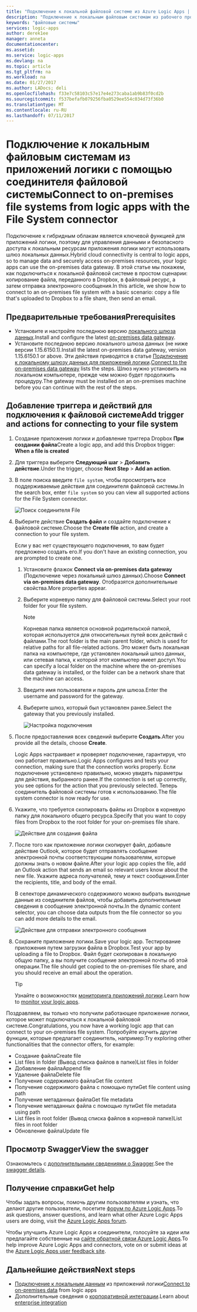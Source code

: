 ```yaml
---
title: "Подключение к локальной файловой системе из Azure Logic Apps | Документация Майкрософт"
description: "Подключение к локальным файловым системам из рабочего процесса приложения логики через шлюз локальных данных и соединитель файловой системы"
keywords: "файловые системы"
services: logic-apps
author: derek1ee
manager: anneta
documentationcenter: 
ms.assetid: 
ms.service: logic-apps
ms.devlang: na
ms.topic: article
ms.tgt_pltfrm: na
ms.workload: na
ms.date: 01/27/2017
ms.author: LADocs; deli
ms.openlocfilehash: f33e7c58103c57e17e4e273caba1ab9b83f0cd2b
ms.sourcegitcommit: f537befafb079256fba0529ee554c034d73f36b0
ms.translationtype: MT
ms.contentlocale: ru-RU
ms.lasthandoff: 07/11/2017
---
```

# <a name="connect-to-on-premises-file-systems-from-logic-apps-with-the-file-system-connector"></a><span data-ttu-id="45bec-104">Подключение к локальным файловым системам из приложений логики с помощью соединителя файловой системы</span><span class="sxs-lookup"><span data-stu-id="45bec-104">Connect to on-premises file systems from logic apps with the File System connector</span></span>

<span data-ttu-id="45bec-105">Подключение к гибридным облакам является ключевой функцией для приложений логики, поэтому для управления данными и безопасного доступа к локальным ресурсам приложения логики могут использовать шлюз локальных данных.</span><span class="sxs-lookup"><span data-stu-id="45bec-105">Hybrid cloud connectivity is central to logic apps, so to manage data and securely access on-premises resources, your logic apps can use the on-premises data gateway.</span></span> <span data-ttu-id="45bec-106">В этой статье мы покажем, как подключиться к локальной файловой системе в простом сценарии: копирование файла, переданного в Dropbox, в файловый ресурс, а затем отправка электронного сообщения.</span><span class="sxs-lookup"><span data-stu-id="45bec-106">In this article, we show how to connect to an on-premises file system with a basic scenario: copy a file that's uploaded to Dropbox to a file share, then send an email.</span></span>

## <a name="prerequisites"></a><span data-ttu-id="45bec-107">Предварительные требования</span><span class="sxs-lookup"><span data-stu-id="45bec-107">Prerequisites</span></span>

- <span data-ttu-id="45bec-108">Установите и настройте последнюю версию [локального шлюза данных](https://www.microsoft.com/download/details.aspx?id=53127).</span><span class="sxs-lookup"><span data-stu-id="45bec-108">Install and configure the latest [on-premises data gateway](https://www.microsoft.com/download/details.aspx?id=53127).</span></span>
- <span data-ttu-id="45bec-109">Установите последнюю версию локального шлюза данных (не ниже версии 1.15.6150.1).</span><span class="sxs-lookup"><span data-stu-id="45bec-109">Install the latest on-premises data gateway, version 1.15.6150.1 or above.</span></span> <span data-ttu-id="45bec-110">Эти действия приводятся в статье [Подключение к локальному шлюзу данных для приложений логики](http://aka.ms/logicapps-gateway).</span><span class="sxs-lookup"><span data-stu-id="45bec-110">[Connect to the on-premises data gateway](http://aka.ms/logicapps-gateway) lists the steps.</span></span> <span data-ttu-id="45bec-111">Шлюз нужно установить на локальном компьютере, прежде чем можно будет продолжить процедуру.</span><span class="sxs-lookup"><span data-stu-id="45bec-111">The gateway must be installed on an on-premises machine before you can continue with the rest of the steps.</span></span>

## <a name="add-trigger-and-actions-for-connecting-to-your-file-system"></a><span data-ttu-id="45bec-112">Добавление триггера и действий для подключения к файловой системе</span><span class="sxs-lookup"><span data-stu-id="45bec-112">Add trigger and actions for connecting to your file system</span></span>

1. <span data-ttu-id="45bec-113">Создание приложения логики и добавление триггера Dropbox **При создании файла**</span><span class="sxs-lookup"><span data-stu-id="45bec-113">Create a logic app, and add this Dropbox trigger: **When a file is created**</span></span> 
2. <span data-ttu-id="45bec-114">Для триггера выберите **Следующий шаг** > **Добавить действие**.</span><span class="sxs-lookup"><span data-stu-id="45bec-114">Under the trigger, choose **Next Step** > **Add an action**.</span></span> 
3. <span data-ttu-id="45bec-115">В поле поиска введите `file system`, чтобы просмотреть все поддерживаемые действия для соединителя файловой системы.</span><span class="sxs-lookup"><span data-stu-id="45bec-115">In the search box, enter `file system` so you can view all supported actions for the File System connector.</span></span>

   ![Поиск соединителя File](media/logic-apps-using-file-connector/search-file-connector.png)

2. <span data-ttu-id="45bec-117">Выберите действие **Создать файл** и создайте подключение к файловой системе.</span><span class="sxs-lookup"><span data-stu-id="45bec-117">Choose the **Create file** action, and create a connection to your file system.</span></span>

   <span data-ttu-id="45bec-118">Если у вас нет существующего подключения, то вам будет предложено создать его.</span><span class="sxs-lookup"><span data-stu-id="45bec-118">If you don't have an existing connection, you are prompted to create one.</span></span>

   1. <span data-ttu-id="45bec-119">Установите флажок **Connect via on-premises data gateway** (Подключение через локальный шлюз данных).</span><span class="sxs-lookup"><span data-stu-id="45bec-119">Choose **Connect via on-premises data gateway**.</span></span> <span data-ttu-id="45bec-120">Отобразятся дополнительные свойства.</span><span class="sxs-lookup"><span data-stu-id="45bec-120">More properties appear.</span></span>
   2. <span data-ttu-id="45bec-121">Выберите корневую папку для файловой системы.</span><span class="sxs-lookup"><span data-stu-id="45bec-121">Select your root folder for your file system.</span></span>
      
       > [!NOTE]
       > <span data-ttu-id="45bec-122">Корневая папка является основной родительской папкой, которая используется для относительных путей всех действий с файлами.</span><span class="sxs-lookup"><span data-stu-id="45bec-122">The root folder is the main parent folder, which is used for relative paths for all file-related actions.</span></span> <span data-ttu-id="45bec-123">Это может быть локальная папка на компьютере, где установлен локальный шлюз данных, или сетевая папка, к которой этот компьютер имеет доступ.</span><span class="sxs-lookup"><span data-stu-id="45bec-123">You can specify a local folder on the machine where the on-premises data gateway is installed, or the folder can be a network share that the machine can access.</span></span>

   3. <span data-ttu-id="45bec-124">Введите имя пользователя и пароль для шлюза.</span><span class="sxs-lookup"><span data-stu-id="45bec-124">Enter the username and password for the gateway.</span></span>
   4. <span data-ttu-id="45bec-125">Выберите шлюз, который был установлен ранее.</span><span class="sxs-lookup"><span data-stu-id="45bec-125">Select the gateway that you previously installed.</span></span>

       ![Настройка подключения](media/logic-apps-using-file-connector/create-file.png)

3. <span data-ttu-id="45bec-127">После предоставления всех сведений выберите **Создать**.</span><span class="sxs-lookup"><span data-stu-id="45bec-127">After you provide all the details, choose **Create**.</span></span> 

   <span data-ttu-id="45bec-128">Logic Apps настраивает и проверяет подключение, гарантируя, что оно работает правильно.</span><span class="sxs-lookup"><span data-stu-id="45bec-128">Logic Apps configures and tests your connection, making sure that the connection works properly.</span></span> 
   <span data-ttu-id="45bec-129">Если подключение установлено правильно, можно увидеть параметры для действия, выбранного ранее.</span><span class="sxs-lookup"><span data-stu-id="45bec-129">If the connection is set up correctly, you see options for the action that you previously selected.</span></span> 
   <span data-ttu-id="45bec-130">Теперь соединитель файловой системы готов к использованию.</span><span class="sxs-lookup"><span data-stu-id="45bec-130">The file system connector is now ready for use.</span></span>

4. <span data-ttu-id="45bec-131">Укажите, что требуется скопировать файлы из Dropbox в корневую папку для локального общего ресурса.</span><span class="sxs-lookup"><span data-stu-id="45bec-131">Specify that you want to copy files from Dropbox to the root folder for your on-premises file share.</span></span>

   ![Действие для создания файла](media/logic-apps-using-file-connector/create-file-filled.png)

5. <span data-ttu-id="45bec-133">После того как приложение логики скопирует файл, добавьте действие Outlook, которое будет отправлять сообщение электронной почты соответствующим пользователям, которые должны знать о новом файле.</span><span class="sxs-lookup"><span data-stu-id="45bec-133">After your logic app copies the file, add an Outlook action that sends an email so relevant users know about the new file.</span></span> <span data-ttu-id="45bec-134">Укажите адреса получателей, тему и текст сообщения.</span><span class="sxs-lookup"><span data-stu-id="45bec-134">Enter the recipients, title, and body of the email.</span></span> 

   <span data-ttu-id="45bec-135">В селекторе динамического содержимого можно выбрать выходные данные из соединителя файлов, чтобы добавить дополнительные сведения в сообщение электронной почты.</span><span class="sxs-lookup"><span data-stu-id="45bec-135">In the dynamic content selector, you can choose data outputs from the file connector so you can add more details to the email.</span></span>

   ![Действие для отправки электронного сообщения](media/logic-apps-using-file-connector/send-email.png)

6. <span data-ttu-id="45bec-137">Сохраните приложение логики.</span><span class="sxs-lookup"><span data-stu-id="45bec-137">Save your logic app.</span></span> <span data-ttu-id="45bec-138">Тестирование приложения путем загрузки файла в Dropbox.</span><span class="sxs-lookup"><span data-stu-id="45bec-138">Test your app by uploading a file to Dropbox.</span></span> <span data-ttu-id="45bec-139">Файл будет скопирован в локальную общую папку, а вы получите сообщение электронной почты об этой операции.</span><span class="sxs-lookup"><span data-stu-id="45bec-139">The file should get copied to the on-premises file share, and you should receive an email about the operation.</span></span>

   > [!TIP] 
   > <span data-ttu-id="45bec-140">Узнайте о возможностях [мониторинга приложений логики](../logic-apps/logic-apps-monitor-your-logic-apps.md).</span><span class="sxs-lookup"><span data-stu-id="45bec-140">Learn how to [monitor your logic apps](../logic-apps/logic-apps-monitor-your-logic-apps.md).</span></span>

<span data-ttu-id="45bec-141">Поздравляем, вы только что получили работающее приложение логики, которое может подключаться к локальной файловой системе.</span><span class="sxs-lookup"><span data-stu-id="45bec-141">Congratulations, you now have a working logic app that can connect to your on-premises file system.</span></span> <span data-ttu-id="45bec-142">Попробуйте изучить другие функции, которые предлагает соединитель, например:</span><span class="sxs-lookup"><span data-stu-id="45bec-142">Try exploring other functionalities that the connector offers, for example:</span></span>

- <span data-ttu-id="45bec-143">Создание файла</span><span class="sxs-lookup"><span data-stu-id="45bec-143">Create file</span></span>
- <span data-ttu-id="45bec-144">List files in folder (Вывод списка файлов в папке)</span><span class="sxs-lookup"><span data-stu-id="45bec-144">List files in folder</span></span>
- <span data-ttu-id="45bec-145">Добавление файла</span><span class="sxs-lookup"><span data-stu-id="45bec-145">Append file</span></span>
- <span data-ttu-id="45bec-146">Удаление файла</span><span class="sxs-lookup"><span data-stu-id="45bec-146">Delete file</span></span>
- <span data-ttu-id="45bec-147">Получение содержимого файла</span><span class="sxs-lookup"><span data-stu-id="45bec-147">Get file content</span></span>
- <span data-ttu-id="45bec-148">Получение содержимого файла с помощью пути</span><span class="sxs-lookup"><span data-stu-id="45bec-148">Get file content using path</span></span>
- <span data-ttu-id="45bec-149">Получение метаданных файла</span><span class="sxs-lookup"><span data-stu-id="45bec-149">Get file metadata</span></span>
- <span data-ttu-id="45bec-150">Получение метаданных файла с помощью пути</span><span class="sxs-lookup"><span data-stu-id="45bec-150">Get file metadata using path</span></span>
- <span data-ttu-id="45bec-151">List files in root folder (Вывод списка файлов в корневой папке)</span><span class="sxs-lookup"><span data-stu-id="45bec-151">List files in root folder</span></span>
- <span data-ttu-id="45bec-152">Обновление файла</span><span class="sxs-lookup"><span data-stu-id="45bec-152">Update file</span></span>

## <a name="view-the-swagger"></a><span data-ttu-id="45bec-153">Просмотр Swagger</span><span class="sxs-lookup"><span data-stu-id="45bec-153">View the swagger</span></span>
<span data-ttu-id="45bec-154">Ознакомьтесь с [дополнительными сведениями о Swagger](/connectors/fileconnector/).</span><span class="sxs-lookup"><span data-stu-id="45bec-154">See the [swagger details](/connectors/fileconnector/).</span></span> 

## <a name="get-help"></a><span data-ttu-id="45bec-155">Получение справки</span><span class="sxs-lookup"><span data-stu-id="45bec-155">Get help</span></span>

<span data-ttu-id="45bec-156">Чтобы задать вопросы, помочь другим пользователям и узнать, что делают другие пользователи, посетите [форум по Azure Logic Apps](https://social.msdn.microsoft.com/Forums/en-US/home?forum=azurelogicapps).</span><span class="sxs-lookup"><span data-stu-id="45bec-156">To ask questions, answer questions, and learn what other Azure Logic Apps users are doing, visit the [Azure Logic Apps forum](https://social.msdn.microsoft.com/Forums/en-US/home?forum=azurelogicapps).</span></span>

<span data-ttu-id="45bec-157">Чтобы улучшить Azure Logic Apps и соединители, голосуйте за идеи или предлагайте собственные на [сайте обратной связи Azure Logic Apps](http://aka.ms/logicapps-wish).</span><span class="sxs-lookup"><span data-stu-id="45bec-157">To help improve Azure Logic Apps and connectors, vote on or submit ideas at the [Azure Logic Apps user feedback site](http://aka.ms/logicapps-wish).</span></span>

## <a name="next-steps"></a><span data-ttu-id="45bec-158">Дальнейшие действия</span><span class="sxs-lookup"><span data-stu-id="45bec-158">Next steps</span></span>

- <span data-ttu-id="45bec-159">[Подключение к локальным данным](../logic-apps/logic-apps-gateway-connection.md) из приложений логики</span><span class="sxs-lookup"><span data-stu-id="45bec-159">[Connect to on-premises data](../logic-apps/logic-apps-gateway-connection.md) from logic apps</span></span>
- <span data-ttu-id="45bec-160">Дополнительные сведения о [корпоративной интеграции](../logic-apps/logic-apps-enterprise-integration-overview.md).</span><span class="sxs-lookup"><span data-stu-id="45bec-160">Learn about [enterprise integration](../logic-apps/logic-apps-enterprise-integration-overview.md)</span></span>
